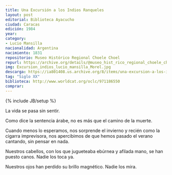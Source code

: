 ```yaml
---
title: Una Excursión a los Indios Ranqueles
layout: post
editorial: Biblioteca Ayacucho
ciudad: Caracas
edición: 1984
year: 
category: 
- Lucio Mansilla
nacionalidad: Argentina
nacimiento: 1831 
repositorio: Museo Histórico Regional Choele Choel 
repurl: https://archive.org/details/@museo_hist_rico_regional_choele_choel
img: Excursion_indios_lucio_mansilla_Morel.jpg
descarga: https://ia801408.us.archive.org/8/items/una-excursion-a-los-indios-ranqueles-lucio-mansilla/Una%20excursion%20a%20los%20indios%20ranqueles%20-%20Lucio%20Mansilla.pdf
tag: "Siglo XX"
biblioteca: http://www.worldcat.org/oclc/971186550
comprar: 
---
```

{% include JB/setup %}

La vida se pasa sin sentir.
 
Como dice la sentencia árabe, no es más que el camino de la muerte.
 
Cuando menos lo esperamos, nos sorprende el invierno y recién como la cigarra imprevisora, nos apercibimos de que hemos pasado el verano cantando, sin pensar en nada.
 
Nuestros cabellos, con los que jugueteaba ebúrnea y afilada mano, se han puesto canos. Nadie los toca ya.
 
Nuestros ojos han perdido su brillo magnético. Nadie los mira.

